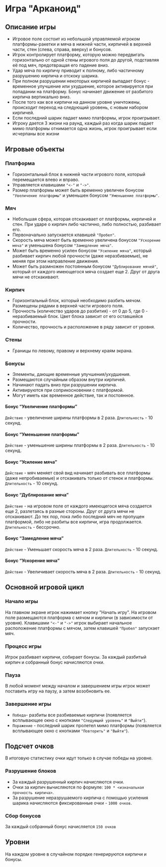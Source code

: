 # Игра "Арканоид"

## Описание игры

- Игровое поле состоит из небольшой управляемой игроком платформы-ракетки и мяча в нижней части, кирпичей в верхней части, стен (слева, справа, вверху) и бонусов. 
- Игрок контролирует платформу, которую можно передвигать горизонтально от одной стены игрового поля до другой, подставляя её под мяч, предотвращая его падение вниз. 
- Удар мяча по кирпичу приводит к полному, либо частичному разрушению кирпича и отскоку шарика. 
- При полном разрушении некоторых кирпичей выпадает бонус - временное улучшение или ухудшение, которое активируется при попадании на платформу. Бонус начинает движение от разбитого кирпича вертикально вниз.
- После того как все кирпичи на данном уровне уничтожены, происходит переход на следующий уровень, с новым набором кирпичей.
- Если последний шарик падает мимо платформы, игрок проигрывает.
- Игроку дается 3 жизни на раунд, каждый раз когда шарик падает мимо платформы отнимается одна жизнь, игрок проигрывает если исчерпаны все жизни

## Игровые объекты

### Платформа

- Горизонтальный блок в нижней части игрового поля, который перемещается влево и вправо. 
- Управляется клавишами `"<-"` и `"->"`. 
- Размер платформы может быть временно увеличен бонусом `"Увеличение платформы"` и уменьшен бонусом `"Уменьшение платформы"`.

### Мяч

- Небольшая сфера, которая отскакивает от платформы, кирпичей и стен. При ударе о кирпич либо частично, либо полностью, разбивает его.
- Первоначально запускается клавишей `"Пробел"`. 
- Скорость мяча может быть временно увеличена бонусом `"Ускорение мяча"` и уменьшена бонусом `"Замедление мяча"`.
- Может быть временно усилен бонусом `"Усиление мяча"`, который разбивает кирпич любой прочности (даже неразбиваемые), не меняя при этом направление движения.
- Может быть размножен постоянным бонусом `"Дублирование мячей"`, который от каждого имеющегося мяча создает еще 2. Друг от друга мячи не отскакивают.

### Кирпич

- Горизонтальный блок, который необходимо разбить мячом. Размещены рядами в верхней части игрового поля.
- Прочность (количество ударов до разбития) - от 0 до 5, где 0 - неразбиваемый блок. Цвет блока зависит от его оставшейся прочности.
- Количество, прочность и расположение в ряду зависит от уровня.

### Стены

- Границы по левому, правому и верхнему краям экрана.

### Бонусы

- Элементы, дающие временные улучшения/ухудшения.
- Размещаются случайным образом внутри кирпичей.
- Начинают падать вниз при разрушении кирпича.
- Активируются при соприкосновении с платформой.
- Могут иметь как временное действие, так и постоянное.

#### Бонус “Увеличение платформы”

`Действие` - увеличение ширины платформы в 2 раза.
`Длительность` - 10 секунд.

#### Бонус “Уменьшение платформы”

`Действие` - уменьшение ширины платформы в 2 раза.
`Длительность` - 10 секунд.

#### Бонус “Усиление мяча”

`Действие` - мяч меняет свой вид начинает разбивать все платформы (даже непробиваемые) и отскакивать только от стенок и платформы.
`Длительность` - 10 секунд.

#### Бонус “Дублирование мяча”

`Действие` - на игровом поле от каждого имеющегося мяча создается еще 2, разлетаясь в разные стороны. Друг от друга мячи не отскакивают. До тех пор, пока либо последний мяч не пропущен платформой, либо не разбиты все кирпичи, игра продолжается.
`Длительность` - бессрочно.

#### Бонус “Замедление мяча”

`Действие` - Уменьшает скорость мяча в 2 раза.
`Длительность` - 10 секунд.

#### Бонус “Ускорение мяча”

`Действие` - Увеличивает скорость мяча в 2 раза.
`Длительность` - 10 секунд.

## Основной игровой цикл

### Начало игры

На главном экране игрок нажимает кнопку "Начать игру". На игровом поле размещаются платформа с мячом и кирпичи (в зависимости от уровня). Клавишами `"<-"` и `"->"` игрок выбирает начальное расположение платформы с мячом, затем клавишей `"Пробел"` запускает мяч.

### Процесс игры

Игрок разбивает кирпичи, собирает бонусы. За каждый разбитый кирпич и собранный бонус начисляются очки.

### Пауза

В любой момент между началом и завершением игры игрок может поставить игру на паузу, а затем возобновить ее.

### Завершение игры

- `Победа`- разбиты все разбиваемые кирпичи (появляется всплывающее окно с кнопками `"Следующий уровень"` и `"Выйти"`).
- `Поражение` - последний шарик пролетел мимо платформы (появляется всплывающее окно с кнопками `"Повторить"` и `"Выйти"`).

## Подсчет очков

В итоговую статистику очки идут только в случае победы на уровне.

### Разрушение блоков

- За каждый разрушенный кирпич начисляются очки. 
- Очки за кирпич вычисляются по формуле: ```100 * <изначальная прочность кирпича>```.
- За разрушение неразрушаемого кирпича с помощью усиления шарика начисляются фиксированные очки - `1000 очков`.

### Сбор бонусов

За каждый собранный бонус начисляется `150 очков`

## Уровни

На каждом уровне в случайном порядке генерируются кирпичи и бонусы.
